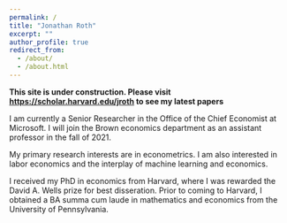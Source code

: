 ```yaml
---
permalink: /
title: "Jonathan Roth"
excerpt: ""
author_profile: true
redirect_from: 
  - /about/
  - /about.html
---
```


**This site is under construction. Please visit https://scholar.harvard.edu/jroth to see my latest papers**

I am currently a Senior Researcher in the Office of the Chief Economist at Microsoft. I will join the Brown economics department as an assistant professor in the fall of 2021.

My primary research interests are in econometrics. I am also interested in labor economics and the interplay of machine learning and economics.

I received my PhD in economics from Harvard, where I was rewarded the David A. Wells prize for best disseration. Prior to coming to Harvard, I obtained a BA summa cum laude in mathematics and economics from the University of Pennsylvania. 
